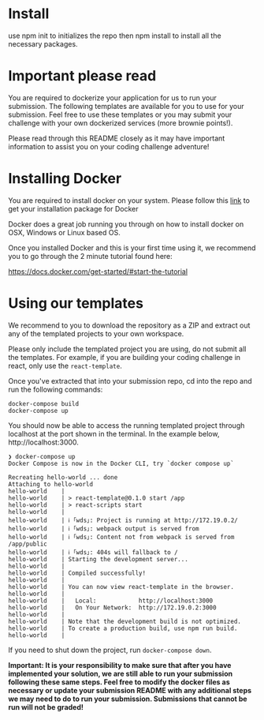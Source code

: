 # Install
use npm init to initializes the repo then npm install to install all the necessary packages.


# Important please read
 You are required to dockerize your application for us to run your submission. The following templates are available for you to use for your submission. Feel free to use these templates or you may submit your challenge with your own dockerized services (more brownie points!).

 Please read through this README closely as it may have important information to assist you on your coding challenge adventure!

# Installing Docker
You are required to install docker on your system. Please follow this [link](https://docs.docker.com/get-docker/) to get your installation package for Docker 

Docker does a great job running you through on how to install docker on OSX, Windows or Linux based OS.

Once you installed Docker and this is your first time using it, we recommend you to go through the 2 minute tutorial found here:

https://docs.docker.com/get-started/#start-the-tutorial

# Using our templates
We recommend to you to download the repository as a ZIP and extract out any of the templated projects to your own workspace. 

Please only include the templated project you are using, do not submit all the templates. For example, if you are building your coding challenge in react, only use the `react-template`. 

Once you've extracted that into your submission repo, cd into the repo and run the following commands:
```
docker-compose build
docker-compose up
```

You should now be able to access the running templated project through localhost at the port shown in the terminal. In the example below, http://localhost:3000.

```
❯ docker-compose up
Docker Compose is now in the Docker CLI, try `docker compose up`

Recreating hello-world ... done
Attaching to hello-world
hello-world    |
hello-world    | > react-template@0.1.0 start /app
hello-world    | > react-scripts start
hello-world    |
hello-world    | ℹ ｢wds｣: Project is running at http://172.19.0.2/
hello-world    | ℹ ｢wds｣: webpack output is served from
hello-world    | ℹ ｢wds｣: Content not from webpack is served from /app/public
hello-world    | ℹ ｢wds｣: 404s will fallback to /
hello-world    | Starting the development server...
hello-world    |
hello-world    | Compiled successfully!
hello-world    |
hello-world    | You can now view react-template in the browser.
hello-world    |
hello-world    |   Local:            http://localhost:3000
hello-world    |   On Your Network:  http://172.19.0.2:3000
hello-world    |
hello-world    | Note that the development build is not optimized.
hello-world    | To create a production build, use npm run build.
hello-world    |
```

If you need to shut down the project, run `docker-compose down`. 

**Important: It is your responsibility to make sure that after you have implemented your solution, we are still able to run your submission following these same steps. Feel free to modify the docker files as necessary or update your submission README with any additional steps we may need to do to run your submission. Submissions that cannot be run will not be graded!**